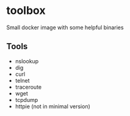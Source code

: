 # toolbox
Small docker image with some helpful binaries

## Tools
* nslookup
* dig
* curl
* telnet
* traceroute
* wget
* tcpdump
* httpie (not in minimal version)
